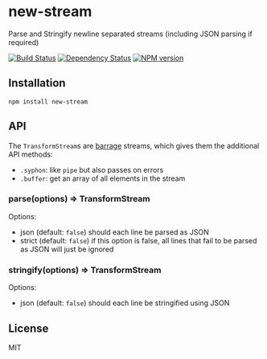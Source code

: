 # new-stream

Parse and Stringify newline separated streams (including JSON parsing if required)

[![Build Status](https://img.shields.io/travis/ForbesLindesay/new-stream/master.svg)](https://travis-ci.org/ForbesLindesay/new-stream)
[![Dependency Status](https://img.shields.io/gemnasium/ForbesLindesay/new-stream.svg)](https://gemnasium.com/ForbesLindesay/new-stream)
[![NPM version](https://img.shields.io/npm/v/new-stream.svg)](http://badge.fury.io/js/new-stream)

## Installation

    npm install new-stream

## API

The `TransformStream`s are [barrage](https://github.com/ForbesLindesay/barrage) streams, which gives them the additional API methods:

 - `.syphon`: like `pipe` but also passes on errors
 - `.buffer`: get an array of all elements in the stream

### parse(options) => TransformStream

Options:

 - json (default: `false`) should each line be parsed as JSON
 - strict (default: `false`) if this option is false, all lines that fail to be parsed as JSON will just be ignored

### stringify(options) => TransformStream

Options:

 - json (default: `false`) should each line be stringified using JSON

## License

  MIT